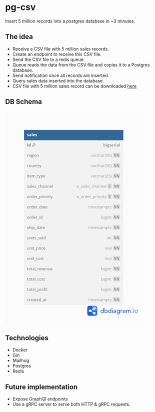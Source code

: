 # pg-csv

Insert 5 million records into a postgres database in ~3 minutes.

## The idea

- Receive a CSV file with 5 million sales records.
- Create an endpoint to receive this CSV file.
- Send the CSV file to a redis queue.
- Queue reads the data from the CSV file and copies it to a Postgres database.
- Send notification once all records are inserted.
- Query sales data inserted into the database.
- CSV file with 5 million sales record can be downloaded [here](https://excelbianalytics.com/wp/downloads-18-sample-csv-files-data-sets-for-testing-sales/)

## DB Schema

![sales](Sales.png)

## Technologies

- Docker
- Gin
- Mailhog
- Postgres
- Redis

## Future implementation

- Expose GraphQl endpoints
- Use a gRPC server to serve both HTTP & gRPC requests.
